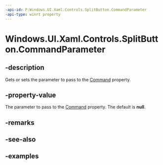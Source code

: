 ```yaml
---
-api-id: P:Windows.UI.Xaml.Controls.SplitButton.CommandParameter
-api-type: winrt property
---
```


<!-- Property syntax.
public object CommandParameter { get;  set; }
-->

# Windows.UI.Xaml.Controls.SplitButton.CommandParameter

## -description

Gets or sets the parameter to pass to the [Command](splitbutton_command.md) property.

## -property-value

The parameter to pass to the [Command](splitbutton_command.md) property. The default is **null**.

## -remarks

## -see-also

## -examples

